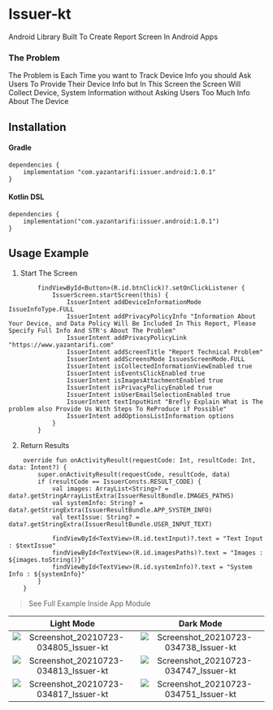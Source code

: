 # Issuer-kt
Android Library Built To Create Report Screen In Android Apps

### The Problem
The Problem is Each Time you want to Track Device Info you should Ask Users To Provide Their Device Info but In This Screen the Screen Will Collect Device, System Information without Asking Users Too Much Info About The Device

## Installation

#### Gradle
```
dependencies {
    implementation "com.yazantarifi:issuer.android:1.0.1"
}
```

#### Kotlin DSL
```
dependencies {
    implementation("com.yazantarifi:issuer.android:1.0.1")
}
```

## Usage Example

1. Start The Screen
```
        findViewById<Button>(R.id.btnClick)?.setOnClickListener {
            IssuerScreen.startScreen(this) {
                IssuerIntent addDeviceInformationMode IssueInfoType.FULL
                IssuerIntent addPrivacyPolicyInfo "Information About Your Device, and Data Policy Will Be Included In This Report, Please Specify Full Info And STR's About The Problem"
                IssuerIntent addPrivacyPolicyLink "https://www.yazantarifi.com"
                IssuerIntent addScreenTitle "Report Technical Problem"
                IssuerIntent addScreensMode IssuesScreenMode.FULL
                IssuerIntent isCollectedInformationViewEnabled true
                IssuerIntent isEventsClickEnabled true
                IssuerIntent isImagesAttachmentEnabled true
                IssuerIntent isPrivacyPolicyEnabled true
                IssuerIntent isUserEmailSelectionEnabled true
                IssuerIntent textInputHint "Brefly Explain What is The problem also Provide Us With Steps To ReProduce if Possible"
                IssuerIntent addOptionsListInformation options
            }
        }
```

2. Return Results
```
    override fun onActivityResult(requestCode: Int, resultCode: Int, data: Intent?) {
        super.onActivityResult(requestCode, resultCode, data)
        if (resultCode == IssuerConsts.RESULT_CODE) {
            val images: ArrayList<String>? = data?.getStringArrayListExtra(IssuerResultBundle.IMAGES_PATHS)
            val systemInfo: String? = data?.getStringExtra(IssuerResultBundle.APP_SYSTEM_INFO)
            val textIssue: String? = data?.getStringExtra(IssuerResultBundle.USER_INPUT_TEXT)

            findViewById<TextView>(R.id.textInput)?.text = "Text Input : $textIssue"
            findViewById<TextView>(R.id.imagesPaths)?.text = "Images : ${images.toString()}"
            findViewById<TextView>(R.id.systemInfo)?.text = "System Info : ${systemInfo}"
        }
    }
```

> See Full Example Inside App Module

Light Mode             |  Dark Mode
:-------------------------:|:-------------------------:
![Screenshot_20210723-034805_Issuer-kt](https://user-images.githubusercontent.com/29167110/126726329-ff26d23d-590a-48f0-8a2e-9fd9450b1ad0.jpg)  | ![Screenshot_20210723-034738_Issuer-kt](https://user-images.githubusercontent.com/29167110/126726390-2f8858be-80d9-472c-98a9-8aff080a39b9.jpg)
![Screenshot_20210723-034813_Issuer-kt](https://user-images.githubusercontent.com/29167110/126726338-990ae7a4-1198-4b3c-aa7c-1eef52e756a1.jpg) |  ![Screenshot_20210723-034747_Issuer-kt](https://user-images.githubusercontent.com/29167110/126726421-dadb86b3-7520-4ee0-b21a-f702ff042989.jpg)
![Screenshot_20210723-034817_Issuer-kt](https://user-images.githubusercontent.com/29167110/126726351-2eacfadd-7fb4-4f49-8dd0-6289eb7b3f48.jpg)  |  ![Screenshot_20210723-034751_Issuer-kt](https://user-images.githubusercontent.com/29167110/126726441-89fef406-0af9-4cd0-8793-6c1cdf06b3cc.jpg)







